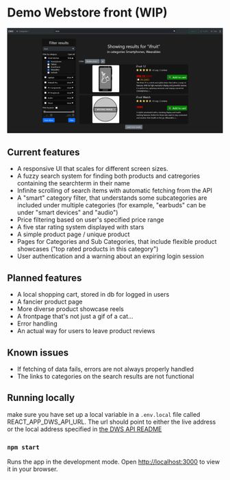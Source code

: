 # Demo Webstore front (WIP)

![A preview image of the search results](https://github.com/Ka-Q/demo-webstore-front/blob/main/docs/DWS_wip.png?raw=true)

## Current features

- A responsive UI that scales for different screen sizes.
- A fuzzy search system for finding both products and catregories containing the searchterm in their name
- Infinite scrolling of search items with automatic fetching from the API
- A "smart" category filter, that understands some subcategories are included under multiple categories (for example, "earbuds" can be under "smart devices" and "audio")
- Price filtering based on user's specified price range
- A five star rating system displayed with stars
- A simple product page / unique product
- Pages for Categories and Sub Categories, that include flexible product showcases ("top rated products in this category")
- User authentication and a warning about an expiring login session

## Planned features
- A local shopping cart, stored in db for logged in users
- A fancier product page
- More diverse product showcase reels
- A frontpage that's not just a gif of a cat...
- Error handling
- An actual way for users to leave product reviews

## Known issues
- If fetching of data fails, errors are not always properly handled
- The links to categories on the search results are not functional

## Running locally

make sure you have set up a local variable in a ```.env.local``` file called REACT_APP_DWS_API_URL. 
The url should point to either the live address or the local address specified in [the DWS API README](https://github.com/Ka-Q/demo-webstore-api#running)

### `npm start`

Runs the app in the development mode.
Open [http://localhost:3000](http://localhost:3000) to view it in your browser.
